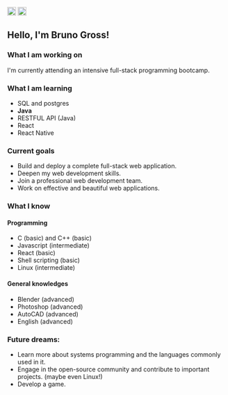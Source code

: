 <span><a href="https://github.com/bvgross"><img alt="Static Badge" src="https://img.shields.io/badge/en-red?style=for-the-badge" style="height: 20px"></a>
<a href="https://github.com/bvgross/bvgross/blob/main/README.pt-br.md"><img alt="Static Badge" src="https://img.shields.io/badge/pt%2Fbr-blue?style=for-the-badge" style="height: 20px"></a></span>


## Hello, I'm Bruno Gross!

### What I am working on
I'm currently attending an intensive full-stack programming bootcamp.

### What I am learning 
- SQL and postgres
- <strong>Java</strong>
- RESTFUL API (Java)
- React
- React Native

### Current goals
- Build and deploy a complete full-stack web application.
- Deepen my web development skills.
- Join a professional web development team.
- Work on effective and beautiful web applications.

### What I know
#### Programming
- C (basic) and C++ (basic)
- Javascript (intermediate)
- React (basic)
- Shell scripting (basic)
- Linux (intermediate)

#### General knowledges
- Blender (advanced)
- Photoshop (advanced)
- AutoCAD (advanced)
- English (advanced)

### Future dreams:
- Learn more about systems programming and the languages commonly used in it.
- Engage in the open-source community and contribute to important projects. (maybe even Linux!)
- Develop a game.
